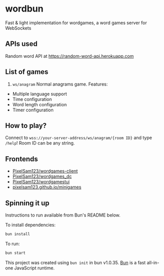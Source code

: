 # wordbun

Fast & light implementation for wordgames, a word games server for WebSockets

## APIs used

Random word API at https://random-word-api.herokuapp.com

## List of games

1. `ws/anagram` Normal anagrams game. Features:

- Multiple language support
- Time configuration
- Word length configuration
- Timer configuration

## How to play?

Connect to `wss://your-server-address/ws/anagram/{room ID}` and type `/help`!
Room ID can be any string.

## Frontends

- [PixelSam123/wordgames-client](https://github.com/PixelSam123/wordgames-client)
- [PixelSam123/wordgames_dc](https://github.com/PixelSam123/wordgames_dc)
- [PixelSam123/wordgamestui](https://github.com/PixelSam123/wordgamestui)
- [pixelsam123.github.io/minigames](https://pixelsam123.github.io/minigames)

## Spinning it up

Instructions to run available from Bun's README below.

To install dependencies:

```bash
bun install
```

To run:

```bash
bun start
```

This project was created using `bun init` in bun v1.0.35. [Bun](https://bun.sh) is a fast all-in-one JavaScript runtime.

